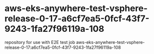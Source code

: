 # aws-eks-anywhere-test-vsphere-release-0-17-a6cf7ea5-0fcf-43f7-9243-1fa27f96119a-108
repository for use with E2E test job aws-eks-anywhere-test-vsphere-release-0-17:a6cf7ea5-0fcf-43f7-9243-1fa27f96119a-108
